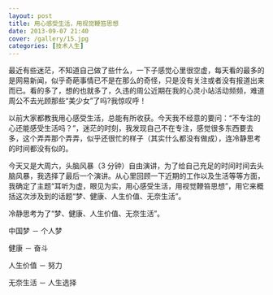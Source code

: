 ```yaml
---
layout: post
title: 用心感受生活，用视觉鞭笞思想
date: 2013-09-07 21:40
cover: /gallery/15.jpg
categories: [技术人生]
---
```


最近有些迷茫，不知道自己做了些什么，一下子感觉心里很空虚，每天看的最多的是网易新闻，似乎奇葩事情已不是在那么的奇怪，只是没有关注或者没有报道出来而已。看的多了，想的也就多了，久违的周公近期在我的心灵小站活动频频，难道周公不去光顾那些“美少女”了吗?我惊叹呼！

以前大家都教我用心感受生活，总能有所收获。今天我不经意的要问：“不专注的心还能感受生活吗？”，迷茫的时刻，我发现自己不在专注，感觉很多东西要去多，这个弄弄那个弄弄，似乎还很忙的样子（其实什么都没有做成），连冷静思考的时间都没有似的。

<!--more-->

今天又是大周六，头脑风暴（3 分钟）自由演讲，为了给自己充足的时间时间去头脑风暴，我选择了最后一个演讲。从心里回顾一下近期的工作以及生活等等方面，我确定了主题“耳听为虚，眼见为实，用心感受生活，用视觉鞭笞思想”，用它来概括这次涉及到的话题“梦、健康、人生价值、无奈生活”。

冷静思考为了“梦、健康、人生价值、无奈生活”。

中国梦 － 个人梦

健康 － 奋斗

人生价值 － 努力

无奈生活 － 人生选择
